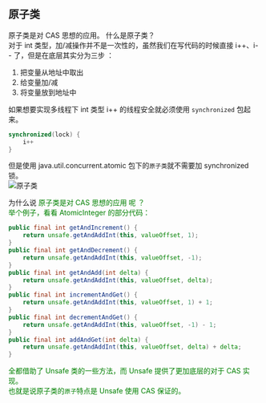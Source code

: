 
## 原子类
原子类是对 CAS 思想的应用。
什么是原子类？  
对于 int 类型，加/减操作并不是一次性的，虽然我们在写代码的时候直接 i++、i-- 了，但是在底层其实分为三步 ：  
1. 把变量从地址中取出
2. 给变量加/减
3. 将变量放到地址中  


如果想要实现多线程下 int 类型 i++ 的线程安全就必须使用 `synchronized` 包起来。

```java
synchronized(lock) {
    i++
}
```

但是使用 java.util.concurrent.atomic 包下的`原子类`就不需要加 synchronized 锁。  
![原子类](https://typorehwf.oss-cn-chengdu.aliyuncs.com/20230717213719.png)

为什么说 <font color=Green>原子类是对 CAS 思想的应用<font> 呢 ？  
举个例子，看看 AtomicInteger 的部分代码：
```java
public final int getAndIncrement() {
    return unsafe.getAndAddInt(this, valueOffset, 1);
}
public final int getAndDecrement() {
    return unsafe.getAndAddInt(this, valueOffset, -1);
}
public final int getAndAdd(int delta) {
    return unsafe.getAndAddInt(this, valueOffset, delta);
}
public final int incrementAndGet() {
    return unsafe.getAndAddInt(this, valueOffset, 1) + 1;
}
public final int decrementAndGet() {
    return unsafe.getAndAddInt(this, valueOffset, -1) - 1;
}
public final int addAndGet(int delta) {
    return unsafe.getAndAddInt(this, valueOffset, delta) + delta;
}
```
全都借助了 Unsafe 类的一些方法，而 Unsafe 提供了更加底层的对于 CAS 实现。  
也就是说原子类的`原子`特点是 Unsafe 使用 CAS 保证的。  
